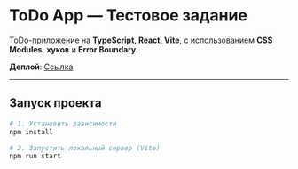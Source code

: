 # ToDo App — Тестовое задание

ToDo-приложение на **TypeScript, React, Vite**, с использованием **CSS Modules**, **хуков** и **Error Boundary**.

**Деплой**: [Ссылка](https://todo-79th8zyj4-marats-projects-1f19885d.vercel.app/)

---

## Запуск проекта

```bash
# 1. Установить зависимости
npm install

# 2. Запустить локальный сервер (Vite)
npm run start

```
